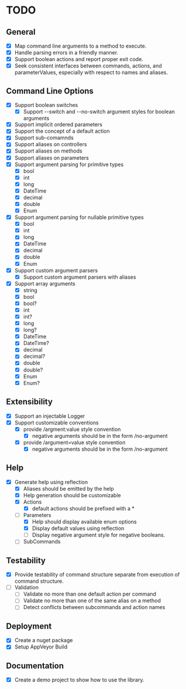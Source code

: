 # TODO

## General
* [x] Map command line arguments to a method to execute.
* [x] Handle parsing errors in a friendly manner.
* [x] Support boolean actions and report proper exit code.
* [x] Seek consistent interfaces between commands, actions, and parameterValues, especially with respect to names and aliases.

## Command Line Options

* [x] Support boolean switches
  * [x] Support --switch and --no-switch argument styles for boolean arguments
* [x] Support implicit ordered parameters
* [x] Support the concept of a default action
* [x] Support sub-comamnds
* [x] Support aliases on controllers
* [x] Support aliases on methods
* [x] Support aliases on parameters
* [x] Support argument parsing for primitive types
  * [x] bool
  * [x] int
  * [x] long
  * [x] DateTime
  * [x] decimal
  * [x] double
  * [x] Enum
* [x] Support argument parsing for nullable primitive types
  * [x] bool
  * [x] int
  * [x] long
  * [x] DateTime
  * [x] decimal
  * [x] double
  * [x] Enum
* [x] Support custom argument parsers
    * [x] Support custom argument parsers with aliases
* [x] Support array arguments
  * [x] string
  * [x] bool
  * [x] bool?
  * [x] int
  * [x] int?
  * [x] long
  * [x] long?
  * [x] DateTime
  * [x] DateTime?
  * [x] decimal
  * [x] decimal?
  * [x] double
  * [x] double?
  * [x] Enum
  * [x] Enum?

## Extensibility

* [x] Support an injectable Logger
* [x] Support customizable conventions
  * [x] provide /argment:value style convention
    * [x]  negative arguments should be in the form /no-argument
  * [x] provide /argument=value style convention
    * [x]  negative arguments should be in the form /no-argument

## Help

* [x] Generate help using reflection
  * [x] Aliases should be emitted by the help
  * [x] Help generation should be customizable
  * [x] Actions
      * [x] default actions should be prefixed with a *
  * [ ] Parameters
      * [x] Help should display available enum options
      * [x] Display default values using reflection
      * [ ] Display negative argument style for negative booleans.
  * [ ] SubCommands

## Testability
* [x] Provide testability of command structure separate from execution of command structure.
* [ ] Validation
  * [ ] Validate no more than one default action per command
  * [ ] Validate no more than one of the same alias on a method
  * [ ] Detect conflicts between subcommands and action names

## Deployment
* [x] Create a nuget package
* [x] Setup AppVeyor Build

## Documentation
* [x] Create a demo project to show how to use the library.
